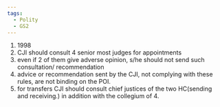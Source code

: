 ```yaml
---
tags:
  - Polity
  - GS2
---
```

1. 1998
2. CJI should consult 4 senior most judges for appointments
3. even if 2 of them give adverse opinion, s/he should not send such consultation/ recommendation
4. advice or recommendation sent by the CJI, not complying with these rules, are not binding on the POI.
5. for transfers CJI should consult chief justices of the two HC(sending and receiving.) in addition with the collegium of 4.
